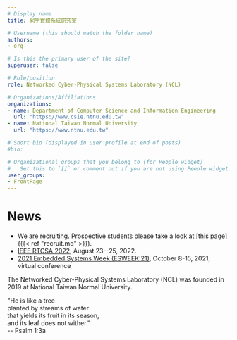 ```yaml
---
# Display name
title: 網宇實體系統研究室

# Username (this should match the folder name)
authors:
- org

# Is this the primary user of the site?
superuser: false

# Role/position
role: Networked Cyber-Physical Systems Laboratory (NCL)

# Organizations/Affiliations
organizations:
- name: Department of Computer Science and Information Engineering 
  url: "https://www.csie.ntnu.edu.tw"
- name: National Taiwan Normal University
  url: "https://www.ntnu.edu.tw"

# Short bio (displayed in user profile at end of posts)
#bio: 

# Organizational groups that you belong to (for People widget)
#   Set this to `[]` or comment out if you are not using People widget.
user_groups:
- FrontPage
---
```



# News

* We are recruiting. Prospective students please take a look at [this page]({{< ref "recruit.md" >}}).
* [IEEE RTCSA 2022](https://rtcsa.org/index.html), August 23--25, 2022.
* [2021 Embedded Systems Week (ESWEEK'21)](https://esweek.org), October 8-15, 2021, virtual conference

The Networked Cyber-Physical Systems Laboratory (NCL) was founded in 2019 at National Taiwan Normal University.

"He is like a tree  
planted by streams of water  
that yields its fruit in its season,  
and its leaf does not wither."  
-- Psalm 1:3a


